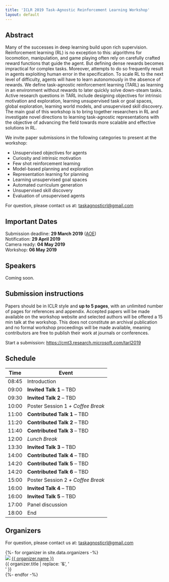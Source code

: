 ```yaml
---
title: 'ICLR 2019 Task-Agnostic Reinforcement Learning Workshop'
layout: default
---
```


## Abstract

Many of the successes in deep learning build upon rich supervision.
Reinforcement learning (RL) is no exception to this: algorithms for locomotion,
manipulation, and game playing often rely on carefully crafted reward functions
that guide the agent. But defining dense rewards becomes impractical for
complex tasks. Moreover, attempts to do so frequently result in agents
exploiting human error in the specification. To scale RL to the next level of
difficulty, agents will have to learn autonomously in the absence of rewards.
We define task-agnostic reinforcement learning (TARL) as learning in an
environment without rewards to later quickly solve down-steam tasks. Active
research questions in TARL include designing objectives for intrinsic
motivation and exploration, learning unsupervised task or goal spaces, global
exploration, learning world models, and unsupervised skill discovery. The main
goal of this workshop is to bring together researchers in RL and investigate
novel directions to learning task-agnostic representations with the objective
of advancing the field towards more scalable and effective solutions in RL.

We invite paper submissions in the following categories to present at the
workshop:

- Unsupervised objectives for agents
- Curiosity and intrinsic motivation
- Few shot reinforcement learning
- Model-based planning and exploration
- Representation learning for planning
- Learning unsupervised goal spaces
- Automated curriculum generation
- Unsupervised skill discovery
- Evaluation of unsupervised agents

For question, please contact us at:
[taskagnosticrl@gmail.com](mailto:taskagnosticrl@gmail.com)

## Important Dates

Submission deadline: **29 March 2019** ([AOE][aoe]) <br>
Notification: **29 April 2019** <br>
Camera ready: **04 May 2019** <br>
Workshop: **06 May 2019**

[aoe]: https://www.timeanddate.com/time/zones/aoe

## Speakers

Coming soon.

## Submission instructions

Papers should be in ICLR style and **up to 5 pages**, with an unlimited number
of pages for references and appendix. Accepted papers will be made available on
the workshop website and selected authors will be offered a 15 min talk at the
workshop. This does not constitute an archival publication and no formal
workshop proceedings will be made available, meaning contributors are free to
publish their work at journals or conferences.

<p style="text-align: left">
Start a submission: <a href="https://cmt3.research.microsoft.com/tarl2019">https://cmt3.research.microsoft.com/tarl2019</a>
</p>

## Schedule

| Time | Event |
| ---- | ----- |
| 08:45 | Introduction |
| 09:00 | **Invited Talk 1** – TBD |
| 09:30 | **Invited Talk 2** – TBD |
| 10:00 | Poster Session 1 *+ Coffee Break* |
| 11:00 | **Contributed Talk 1** – TBD |
| 11:20 | **Contributed Talk 2** – TBD |
| 11:40 | **Contributed Talk 3** – TBD |
| 12:00 | *Lunch Break* |
| 13:30 | **Invited Talk 3** – TBD |
| 14:00 | **Contributed Talk 4** – TBD |
| 14:20 | **Contributed Talk 5** – TBD |
| 14:20 | **Contributed Talk 6** – TBD |
| 15:00 | Poster Session 2 *+ Coffee Break* |
| 16:00 | **Invited Talk 4** – TBD |
| 16:00 | **Invited Talk 5** – TBD |
| 17:00 | Panel discussion |
| 18:00 | End |

## Organizers

For question, please contact us at:
[taskagnosticrl@gmail.com](mailto:taskagnosticrl@gmail.com)

<div class="organizers">
{%- for organizer in site.data.organizers -%}
  <div>
    <img src="{{ organizer.image }}" />
    <a href="{{ organizer.url | relative_url }}">{{ organizer.name }}</a><br>
    <span>{{ organizer.title | replace: '&', '<br>' }}</span>
  </div>
{%- endfor -%}
</div>
